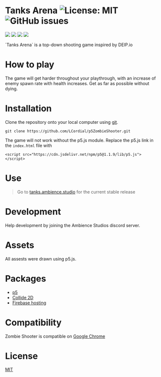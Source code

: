 # Tanks Arena ![License: MIT](https://img.shields.io/badge/license-MIT-brightgreen) ![GitHub issues](https://img.shields.io/github/issues/LCordial/p5ZombieShooter)

<p>
  <img src="https://img.shields.io/badge/-Firebase-FFCA28?style=flat-square&logo=firebase&logoColor=black" />
  <img src="https://img.shields.io/badge/-HTML5-E34F26?style=flat-square&logo=html5&logoColor=white" />
  <img src="https://img.shields.io/badge/-Javascript-F7DF1E?style=flat-square&logo=javascript&logoColor=black" />
  <img src="https://img.shields.io/badge/-Sass-CC6699?style=flat-square&logo=sass&logoColor=white" />
</p>
`Tanks Arena` is a top-down shooting game inspired by DEIP.io

# How to play

The game will get harder throughout your playthrough, with an increase of enemy spawn rate with health increases. Get as far as possible without dying.

# Installation

Clone the repository onto your local computer using [git](https://git-scm.com/).

```
git clone https://github.com/LCordial/p5ZombieShooter.git
```

The game will not work without the p5.js module. Replace the p5.js link in the `index.html` file with

```
<script src="https://cdn.jsdelivr.net/npm/p5@1.1.9/lib/p5.js"></script>
```

# Use

> Go to [tanks.ambience.studio](https://tanks.ambience.studio/) for the current stable release

# Development

Help development by joining the Ambience Studios discord server.

# Assets

All assests were drawn using p5.js.

# Packages

- [p5](https://p5js.org/)
- [Collide 2D](https://github.com/bmoren/p5.collide2D)
- [Firebase hosting](https://firebase.google.com/)

# Compatibility

Zombie Shooter is compatible on [Google Chrome](https://www.google.com/intl/en_au/chrome/)

# License

[MIT](https://github.com/LCordial/p5ZombieShooter/blob/master/LICENSE)
